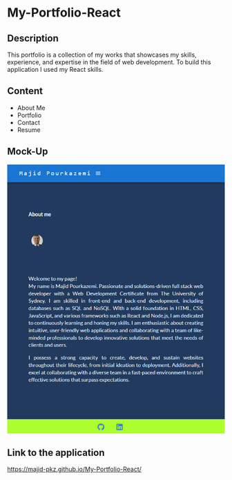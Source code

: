 # My-Portfolio-React

## Description

This portfolio is a collection of my works that showcases my skills, experience, and expertise in the field of web development. To build this application I used my  React skills.

## Content


* About Me
* Portfolio
* Contact 
* Resume

## Mock-Up

<p >
    <img src="00-my-portfolio/src/assets/Mock.png">
</p>


## Link to the application
https://majid-pkz.github.io/My-Portfolio-React/
